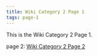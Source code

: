 ```yaml
---
title: Wiki Category 2 Page 1
tags: page-1
---
```


This is the Wiki Category 2 Page 1.

page 2: [Wiki Category 2 Page 2](wiki-category-2/page-2.md)